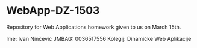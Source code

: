 # WebApp-DZ-1503
Repository for Web Applications homework given to us on March 15th.

Ime: Ivan Ninčević
JMBAG: 0036517556
Kolegij: Dinamičke Web Aplikacije

